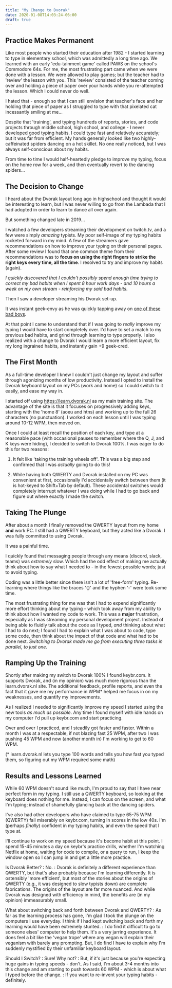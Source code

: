 ```yaml
---
title: "My Change to Dvorak"
date: 2020-01-08T14:03:24-06:00
draft: true
---
```


## Practice Makes Permanent

Like most people who started their education after 1982 - I started learning to type in elementary school, which was admittedly a long time ago. We learned with an early 'edu-tainment game' called PAWS on the school's Commodore 64s.  For me, the most frustrating part came when we were done with a lesson.  We were allowed to play games; but the teacher had to 'review' the lesson with you.  This 'review' consisted of the teacher coming over and holding a piece of paper over your hands while you re-attempted the lesson.  Which I could never do well.

I hated that - enough so that I can still envision that teacher's face and her holding that piece of paper as I struggled to type with that pixelated cat incessantly smiling at me...

Despite that 'training', and typing hundreds of reports, stories, and code projects through middle school, high school, and college - I never developed good typing habits.  I could type fast and relatively accurately; but it was far from efficient.  My hands generally looked like two highly-caffeinated spiders dancing on a hot skillet.  No one really noticed, but I was always self-conscious about my habits.

From time to time I would half-heartedly pledge to improve my typing, focus on the home row for a week, and then eventually revert to the dancing spiders...

## The Decision to Change

I heard about the Dvorak layout long ago in highschool and thought it would be interesting to learn, but I was never willing to go from the Lambada that I had adopted in order to learn to dance all over again.

But something changed late in 2019...

I watched a few developers streaming their development on twitch.tv, and a few were simply *amazing* typists.  My poor self-image of my typing habits rocketed forward in my mind. A few of the streamers gave recommendations on how to improve your typing on their personal pages.  After some review I found that one common theme from their recommendations was to **focus on using the right fingers to strike the right keys every time, all the time**.  I resolved to try and improve my habits (again).

*I quickly discovered that I couldn't possibly spend enough time trying to correct my bad habits when I spent 8 hour work days - and 10 hours a week on my own stream - reinforcing my said bad habits.*

Then I saw a developer streaming his Dvorak set-up.

It was instant geek-envy as he was quickly tapping away on [one of these bad boys](https://www.amazon.com/Kinesis-Advantage2-Keyboard-Typists-KB600QD/dp/B01KBKFT7C).

At that point I came to understand that if I was going to *really* improve my typing I would have to start completely over.  I'd have to set a match to my previous bad habits, and grind through learning to type properly. I also realized with a change to Dvorak I would learn a more efficient layout, fix my long ingrained habits, and instantly gain +9 geek-cred.

## The First Month

As a full-time developer I knew I couldn't just change my layout and suffer through agonizing months of low productivity.  Instead I opted to install the Dvorak keyboard layout on my PCs (work and home) so I could switch to it easily, and ease my way in. 

I started off using https://learn.dvorak.nl as my main training site.  The advantage of the site is that it focuses on progressively adding keys, starting with the 'home 8' (aoeu and htns) and working up to the full 26 characters (no punctuation). I worked on each lesson until I was typing around 10-12 WPM, then moved on.

Once I could at least recall the position of each key, and type at a reasonable pace (with occasional pauses to remember where the Q, J, and K keys were hiding), I decided to switch to Dvorak 100%.  I was eager to do this for two reasons:

1. It felt like 'taking the training wheels off'. This was a big step and confirmed that I was *actually* going to do this!

2. While having both QWERTY and Dvorak installed on my PC was convenient at first, occasionally I'd accidentally switch between them (it is hot-keyed to Shift+Tab by default).  These accidental switches would completely interrupt whatever I was doing while I had to go back and figure out where exactly I made the switch.

## Taking The Plunge

After about a month I finally removed the QWERTY layout from my home **and** work PC.  I still had a QWERTY keyboard, but they acted like a Dvorak.  I was fully committed to using Dvorak.

It was a painful time.

I quickly found that messaging people through any means (discord, slack, teams) was *extremely* slow. Which had the odd effect of making me actually think about how to say what I needed to - in the fewest possible words; just to avoid typing.

Coding was a little better since there isn't a lot of 'free-form' typing.  Re-learning where things like the braces '{}' and the hyphen '-' were took some time.  

The most frustrating thing for me was that I had to expend significantly more effort thinking about my typing - which took away from my ability to think about how I wanted my code to work.  This was a **major** frustration, especially as I was streaming my personal development project.  Instead of being able to fluidly talk about the code as I typed, *and* thinking about what I had to do next; I found I had to explain what I was about to code, type some code, then think about the impact of that code and what had to be done next.  *Switching to Dvorak made me go from executing three tasks in parallel, to just one*.

## Ramping Up the Training

Shortly after making my switch to Dvorak 100% I found keybr.com.  It supports Dvorak, and (in my opinion) was much more rigorous than the learn.dvorak.nl site.  The additional feedback, profile reports, and even the fact that it gave me my performance in WPM* helped me focus in on my weaknesses, and quantify my improvements.

As I realized I needed to significantly improve my speed I started using the new tools *as much as possible*.  Any time I found myself with idle hands on my computer I'd pull up keybr.com and start practicing.

Over and over I practiced, and I steadily got faster and faster.  Within a month I was at a respectable, if not blazing fast 25 WPM, after two I was pushing 45 WPM and now (another month in) I'm working to get to 60 WPM.

(* learn.dvorak.nl lets you type 100 words and tells you how fast you typed them, so figuring out my WPM required some math) 

## Results and Lessons Learned

While 60 WPM doesn't sound like much, I'm proud to say that I have near perfect form in my typing.  I still use a QWERTY keyboard, so looking at the keyboard does nothing for me.  Instead, I can focus on the screen, and what I'm typing; instead of shamefully glancing back at the dancing spiders.

I've also had other developers who have claimed to type 65-75 WPM (QWERTY) fail miserably on keybr.com, turning in scores in the low 40s.  I'm (perhaps *finally*) confident in my typing habits, and even the speed that I type at.

I'll continue to work on my speed because it's become habit at this point.  I spend 15-45 minutes a day on keybr's practice drills, whether I'm watching Netflix at home, waiting for code to compile, or a query to run, I keep the window open so I can jump in and get a little more practice.

Is Dvorak Better?
: No.
: Dvorak is definitely a different experience than QWERTY, but that's also probably because I'm learning differently.  It is ostensibly 'more efficient', but most of the stories about the origins of QWERTY (e.g., it was designed to slow typists down) are complete fabrications.  The origins of the layout are far more nuanced.  And while Dvorak was designed with efficiency in mind, the benefits are (in my opinion) immeasurably small.

What about switching back and forth between Dvorak and QWERTY?
: As far as the learning process has gone, I'm glad I took the plunge on the computers I use everyday.  I think if I had kept switching back and forth my learning would have been extremely stunted.
: I do find it difficult to go to someone elses' computer to help them.  It's a very jarring experience.  It does feel a bit like the 'vegan trope' where any vegan will explain their veganism with barely any prompting.  But, I do find I have to explain why I'm suddenly mystified by their unfamiliar keyboard layout.

Should I Switch?
: Sure!  Why not?
: But, if it's just because you're expecting huge gains in typing speeds - don't.  As I said, I'm about 3-4 months into this change and am starting to push towards 60 WPM - which is about what I typed before the change.
: If you want to re-invent your typing habits - definitely.